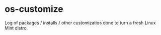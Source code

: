 # os-customize
Log of packages / installs / other customizatios done to turn a fresh Linux Mint distro.
